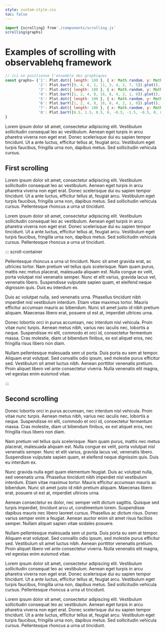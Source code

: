 ```yaml
---
style: custom-style.css
toc: false
---
```


```js 
import {scrolling} from'./components/scrolling.js'  
scrolling(graphs)
```

# Examples of scrolling with observablehq framework

```js 
// ici on positionne l'ensemble des graphiques
const graphs= {'1': Plot.dot({ length: 100 }, { x: Math.random, y: Math.random }).plot(),
               '2': Plot.barY([9, 4, 8, 1, 11, 3, 4, 2, 7, 5]).plot(),
               '3': Plot.dot({ length: 100 }, { x: Math.random, y: Math.random }).plot(),
               '4': Plot.barY([1, 2, 4, 8, 16, 8, 4, 2, 1, 0]).plot(),
               '5': Plot.dot({ length: 100 }, { x: Math.random, y: Math.random }).plot(),
               '6': Plot.barY([1, 2, 4, 8, 16, 8, 4, 2, 1, 0]).plot(),
               '7': Plot.dot({ length: 100 }, { x: Math.random, y: Math.random }).plot(),
               '8': Plot.barY([0.5, 1.5, 0.5, 0, -0.5, -1.5, -0.5, 0, 0.5, 1.5]).plot()   
}
```
  Lorem ipsum dolor sit amet, consectetur adipiscing elit. Vestibulum sollicitudin consequat leo ac vestibulum. Aenean eget turpis in arcu pharetra viverra non eget erat. Donec scelerisque dui eu sapien tempor tincidunt. Ut a ante luctus, efficitur tellus at, feugiat arcu. Vestibulum eget turpis faucibus, fringilla urna non, dapibus metus. Sed sollicitudin vehicula cursus. 

## First scrolling


  Lorem ipsum dolor sit amet, consectetur adipiscing elit. Vestibulum sollicitudin consequat leo ac vestibulum. Aenean eget turpis in arcu pharetra viverra non eget erat. Donec scelerisque dui eu sapien tempor tincidunt. Ut a ante luctus, efficitur tellus at, feugiat arcu. Vestibulum eget turpis faucibus, fringilla urna non, dapibus metus. Sed sollicitudin vehicula cursus. Pellentesque rhoncus a urna ut tincidunt. 


  Lorem ipsum dolor sit amet, consectetur adipiscing elit. Vestibulum sollicitudin consequat leo ac vestibulum. Aenean eget turpis in arcu pharetra viverra non eget erat. Donec scelerisque dui eu sapien tempor tincidunt. Ut a ante luctus, efficitur tellus at, feugiat arcu. Vestibulum eget turpis faucibus, fringilla urna non, dapibus metus. Sed sollicitudin vehicula cursus. Pellentesque rhoncus a urna ut tincidunt. 


::: scroll-container 



  <div class="scroll-section" data-step="1">

   Pellentesque rhoncus a urna ut tincidunt. Nunc sit amet gravida erat, ac ultricies tortor. Nam pretium vel tellus quis scelerisque. Nam quam purus, mattis nec metus placerat, malesuada aliquam est. Nulla congue ex velit, porta volutpat nisl venenatis semper. Nunc et elit varius, gravida lacus vel, venenatis libero. Suspendisse vulputate sapien quam, et eleifend neque dignissim quis. Duis eu interdum ex.
  </div>
  <div class="scroll-section" data-step="2">
  Duis ac volutpat nulla, sed venenatis urna. Phasellus tincidunt nibh imperdiet nisl vestibulum interdum. Etiam vitae maximus tortor. Mauris efficitur accumsan mauris ac bibendum. Nunc sit amet justo id nibh pretium aliquam. Maecenas libero erat, posuere ut est at, imperdiet ultrices urna.
  
  </div>
  
  <div class="scroll-section" data-step="3">
  
 Donec lobortis orci in purus accumsan, nec interdum nisl vehicula. Proin vitae nunc turpis. Aenean metus nibh, varius nec iaculis nec, lobortis a neque. Suspendisse mi elit, commodo et orci id, consectetur fermentum massa. Cras molestie, diam ut bibendum finibus, ex est aliquet eros, nec fringilla risus libero non diam.
  
  </div>
  
  <div class="scroll-section" data-step="4">
  
  Nullam pellentesque malesuada sem ut porta. Duis porta eu sem at tempor. Aliquam erat volutpat. Sed convallis odio ipsum, sed molestie purus efficitur sed. Vestibulum sit amet luctus nibh. Aenean porttitor venenatis pretium. Proin aliquet libero vel ante consectetur viverra. Nulla venenatis elit magna, vel egestas enim euismod vitae.
  
  </div>
:::

## Second scrolling 

  Donec lobortis orci in purus accumsan, nec interdum nisl vehicula. Proin vitae nunc turpis. Aenean metus nibh, varius nec iaculis nec, lobortis a neque. Suspendisse mi elit, commodo et orci id, consectetur fermentum massa. Cras molestie, diam ut bibendum finibus, ex est aliquet eros, nec fringilla risus libero non diam.


<section class="scroll-container">
  <div class="scroll-info"></div>
  <div class="scroll-section" data-step="5">
  
  Nam pretium vel tellus quis scelerisque. Nam quam purus, mattis nec metus placerat, malesuada aliquam est. Nulla congue ex velit, porta volutpat nisl venenatis semper. Nunc et elit varius, gravida lacus vel, venenatis libero. Suspendisse vulputate sapien quam, et eleifend neque dignissim quis. Duis eu interdum ex.
  </div>
  
  <div class="scroll-section" data-step="6">
  
   Nunc gravida nulla eget quam elementum feugiat. Duis ac volutpat nulla, sed venenatis urna. Phasellus tincidunt nibh imperdiet nisl vestibulum interdum. Etiam vitae maximus tortor. Mauris efficitur accumsan mauris ac bibendum. Nunc sit amet justo id nibh pretium aliquam. Maecenas libero erat, posuere ut est at, imperdiet ultrices urna.
  
  </div>
  
  <div class="scroll-section" data-step="7">
  
  Aenean consectetur ex dolor, nec semper velit dictum sagittis. Quisque sed turpis imperdiet, tincidunt arcu ut, condimentum lorem. Suspendisse dapibus mauris nec libero laoreet cursus. Phasellus ac dictum risus. Donec varius semper enim a feugiat. Aenean auctor enim sit amet risus facilisis semper. Nullam aliquet sapien vitae sodales posuere.
  
  </div>
  
  <div class="scroll-section" data-step="8">
  
  Nullam pellentesque malesuada sem ut porta. Duis porta eu sem at tempor. Aliquam erat volutpat. Sed convallis odio ipsum, sed molestie purus efficitur sed. Vestibulum sit amet luctus nibh. Aenean porttitor venenatis pretium. Proin aliquet libero vel ante consectetur viverra. Nulla venenatis elit magna, vel egestas enim euismod vitae.
  
  </div>
</section>


Lorem ipsum dolor sit amet, consectetur adipiscing elit. Vestibulum sollicitudin consequat leo ac vestibulum. Aenean eget turpis in arcu pharetra viverra non eget erat. Donec scelerisque dui eu sapien tempor tincidunt. Ut a ante luctus, efficitur tellus at, feugiat arcu. Vestibulum eget turpis faucibus, fringilla urna non, dapibus metus. Sed sollicitudin vehicula cursus. Pellentesque rhoncus a urna ut tincidunt. 


Lorem ipsum dolor sit amet, consectetur adipiscing elit. Vestibulum sollicitudin consequat leo ac vestibulum. Aenean eget turpis in arcu pharetra viverra non eget erat. Donec scelerisque dui eu sapien tempor tincidunt. Ut a ante luctus, efficitur tellus at, feugiat arcu. Vestibulum eget turpis faucibus, fringilla urna non, dapibus metus. Sed sollicitudin vehicula cursus. Pellentesque rhoncus a urna ut tincidunt. 



